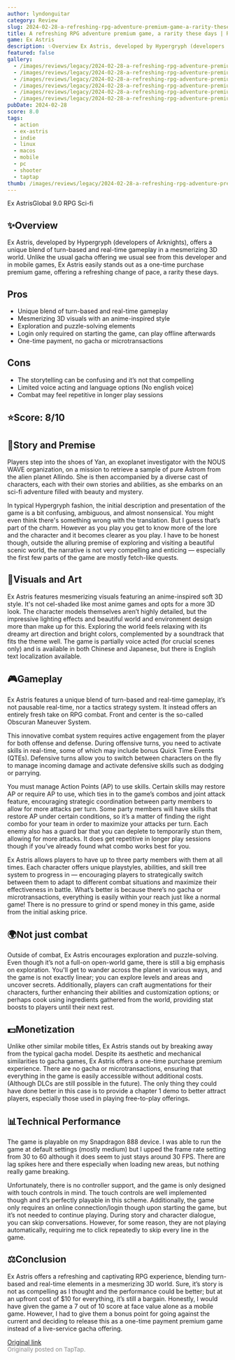```yaml
---
author: lyndonguitar
category: Review
slug: 2024-02-28-a-refreshing-rpg-adventure-premium-game-a-rarity-these-days-review-ex-astris
title: A refreshing RPG adventure premium game, a rarity these days | Review - Ex Astris
game: Ex Astris
description: ✨Overview Ex Astris, developed by Hypergryph (developers of Arknights), offers a unique blend of turn-based and real-time gameplay in a mesmerizing 3D world. Unlike the usual gacha offering we usual see from this developer and in mobile games, Ex Astris easily stands out as a one-time purchase premium game, offering a refreshing change of pace, a rarity these days.
featured: false
gallery:
  - /images/reviews/legacy/2024-02-28-a-refreshing-rpg-adventure-premium-game-a-rarity-these-days--review---ex-astris-0.avif
  - /images/reviews/legacy/2024-02-28-a-refreshing-rpg-adventure-premium-game-a-rarity-these-days--review---ex-astris-1.avif
  - /images/reviews/legacy/2024-02-28-a-refreshing-rpg-adventure-premium-game-a-rarity-these-days--review---ex-astris-2.avif
  - /images/reviews/legacy/2024-02-28-a-refreshing-rpg-adventure-premium-game-a-rarity-these-days--review---ex-astris-3.avif
  - /images/reviews/legacy/2024-02-28-a-refreshing-rpg-adventure-premium-game-a-rarity-these-days--review---ex-astris-4.avif
  - /images/reviews/legacy/2024-02-28-a-refreshing-rpg-adventure-premium-game-a-rarity-these-days--review---ex-astris-5.avif
pubDate: 2024-02-28
score: 8.0
tags:
  - action
  - ex-astris
  - indie
  - linux
  - macos
  - mobile
  - pc
  - shooter
  - taptap
thumb: /images/reviews/legacy/2024-02-28-a-refreshing-rpg-adventure-premium-game-a-rarity-these-days--review---ex-astris-0.avif
---
```


Ex AstrisGlobal
9.0
RPG
Sci-fi


## ✨Overview
Ex Astris, developed by Hypergryph (developers of Arknights), offers a unique blend of turn-based and real-time gameplay in a mesmerizing 3D world. Unlike the usual gacha offering we usual see from this developer and in mobile games, Ex Astris easily stands out as a one-time purchase premium game, offering a refreshing change of pace, a rarity these days.


## Pros
- Unique blend of turn-based and real-time gameplay
- Mesmerizing 3D visuals with an anime-inspired style
- Exploration and puzzle-solving elements
- Login only required on starting the game, can play offline afterwards
- One-time payment, no gacha or microtransactions





## Cons
- The storytelling can be confusing and it’s not that compelling
- Limited voice acting and language options (No english voice)
- Combat may feel repetitive in longer play sessions



## ⭐️Score: 8/10


## 📖Story and Premise
Players step into the shoes of Yan, an exoplanet investigator with the NOUS WAVE organization, on a mission to retrieve a sample of pure Astrom from the alien planet Allindo. She is then accompanied by a diverse cast of characters, each with their own stories and abilities, as she embarks on an sci-fi adventure filled with beauty and mystery.

In typical Hypergryph fashion, the initial description and presentation of the game is a bit confusing, ambiguous, and almost nonsensical. You might even think there's something wrong with the translation. But I guess that’s part of the charm. However as you play you get to know more of the lore and the character and it becomes clearer as you play. I have to be honest though, outside the alluring premise of exploring and visiting a beautiful scenic world, the narrative is not very compelling and enticing — especially the first few parts of the game are mostly fetch-like quests.


## 🎨Visuals and Art
Ex Astris features mesmerizing visuals featuring an anime-inspired soft 3D style. It's not cel-shaded like most anime games and opts for a more 3D look. The character models themselves aren’t highly detailed, but the impressive lighting effects and beautiful world and environment design more than make up for this. Exploring the world feels relaxing with its dreamy art direction and bright colors, complemented by a soundtrack that fits the theme well. The game is partially voice acted (for crucial scenes only) and is available in both Chinese and Japanese, but there is English text localization available.


## 🎮Gameplay
Ex Astris features a unique blend of turn-based and real-time gameplay, it’s not pausable real-time, nor a tactics strategy system. It instead offers an entirely fresh take on RPG combat. Front and center is the so-called Obscuran Maneuver System.

This innovative combat system requires active engagement from the player for both offense and defense. During offensive turns, you need to activate skills in real-time, some of which may include bonus Quick Time Events (QTEs). Defensive turns allow you to switch between characters on the fly to manage incoming damage and activate defensive skills such as dodging or parrying.

You must manage Action Points (AP) to use skills. Certain skills may restore AP or require AP to use, which ties in to the game’s combos and joint attack feature, encouraging strategic coordination between party members to allow for more attacks per turn. Some party members will have skills that restore AP under certain conditions, so it’s a matter of finding the right combo for your team in order to maximize your attacks per turn. Each enemy also has a guard bar that you can deplete to temporarily stun them, allowing for more attacks.  It does get repetitive in longer play sessions though if you’ve already found what combo works best for you.

Ex Astris allows players to have up to three party members with them at all times. Each character offers unique playstyles, abilities, and skill tree system to progress in — encouraging players to strategically switch between them to adapt to different combat situations and maximize their effectiveness in battle. What’s better is because there’s no gacha or microtransactions, everything is easily within your reach just like a normal game! There is no pressure to grind or spend money in this game, aside from the initial asking price.


## 🌍Not just combat
Outside of combat, Ex Astris encourages exploration and puzzle-solving. Even though it’s not a full-on open-world game, there is still a big emphasis on exploration. You'll get to wander across the planet in various ways, and the game is not exactly linear; you can explore levels and areas and uncover secrets. Additionally, players can craft augmentations for their characters, further enhancing their abilities and customization options; or perhaps cook using ingredients gathered from the world, providing stat boosts to players until their next rest.


## 💵Monetization
Unlike other similar mobile titles, Ex Astris stands out by breaking away from the typical gacha model. Despite its aesthetic and mechanical similarities to gacha games, Ex Astris offers a one-time purchase premium experience. There are no gacha or microtransactions, ensuring that everything in the game is easily accessible without additional costs. (Although DLCs are still possible in the future).  The only thing they could have done better in this case is to provide a chapter 1 demo to better attract players, especially those used in playing free-to-play offerings.


## 📊Technical Performance
The game is playable on my Snapdragon 888 device. I was able to run the game at default settings (mostly medium) but I upped the frame rate setting from 30 to 60 although it does seem to just stays around 30 FPS. There are lag spikes here and there especially when loading new areas, but nothing really game breaking.

Unfortunately, there is no controller support, and the game is only designed with touch controls in mind. The touch controls are well implemented though and it’s perfectly playable in this scheme. Additionally, the game only requires an online connection/login though upon starting the game, but it’s not needed to continue playing. During story and character dialogue, you can skip conversations. However, for some reason, they are not playing automatically, requiring me to click repeatedly to skip every line in the game.


## ⚖️Conclusion
Ex Astris offers a refreshing and captivating RPG experience, blending turn-based and real-time elements in a mesmerizing 3D world. Sure, it’s story is not as compelling as I thought and the performance could be better; but at an upfront cost of $10 for everything, it’s still a bargain. Honestly, I would have given the game a 7 out of 10 score at face value alone as a mobile game. However, I had to give them a bonus point for going against the current and deciding to release this as a one-time payment premium game instead of a live-service gacha offering.

[Original link](https://www.taptap.io/post/7060189)<br><span style="font-size: 0.95em; color: #888;">Originally posted on TapTap.</span>
